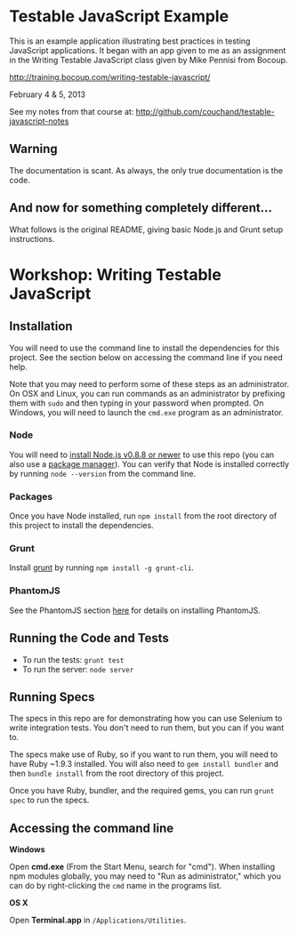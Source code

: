 Testable JavaScript Example
===========================

This is an example application illustrating best practices
in testing JavaScript applications.  It began with an app
given to me as an assignment in the Writing Testable
JavaScript class given by Mike Pennisi from Bocoup.

<http://training.bocoup.com/writing-testable-javascript/>

February 4 &amp; 5, 2013

See my notes from that course at:
<http://github.com/couchand/testable-javascript-notes>

Warning
-------

The documentation is scant.  As always, the only true
documentation is the code.

And now for something completely different...
---------------------------------------------

What follows is the original README, giving basic Node.js
and Grunt setup instructions.


# Workshop: Writing Testable JavaScript

## Installation

You will need to use the command line to install the dependencies for this
project. See the section below on accessing the command line if you need help.

Note that you may need to perform some of these steps as an administrator. On
OSX and Linux, you can run commands as an administrator by prefixing them with
`sudo` and then typing in your password when prompted. On Windows, you will
need to launch the `cmd.exe` program as an administrator.

### Node

You will need to [install Node.js v0.8.8 or newer](http://nodejs.org) to use
this repo (you can also use a [package
manager](https://github.com/joyent/node/wiki/Installing-Node.js-via-package-manager)).
You can verify that Node is installed correctly by running `node --version`
from the command line.

### Packages

Once you have Node installed, run `npm install` from the root directory of this
project to install the dependencies.

### Grunt

Install [grunt](http://gruntjs.com) by running `npm install -g grunt-cli`.

### PhantomJS

See the PhantomJS section
[here](https://github.com/gruntjs/grunt/blob/master/docs/faq.md) for details on
installing PhantomJS.

## Running the Code and Tests

- To run the tests: `grunt test`
- To run the server: `node server`

## Running Specs

The specs in this repo are for demonstrating how you can use Selenium to write
integration tests. You don't need to run them, but you can if you want to.

The specs make use of Ruby, so if you want to run them, you will need to have
Ruby ~1.9.3 installed. You will also need to `gem install bundler` and then
`bundle install` from the root directory of this project.

Once you have Ruby, bundler, and the required gems, you can run `grunt spec` to
run the specs.

## Accessing the command line

**Windows**

Open **cmd.exe** (From the Start Menu, search for "cmd"). When installing npm
modules globally, you may need to "Run as administrator," which you can do by
right-clicking the `cmd` name in the programs list.

**OS X**

Open **Terminal.app** in `/Applications/Utilities`.
